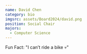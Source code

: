 ```yaml
---
name: David Chen
category: bio
imgsrc: assets/Board2024/david.png
position: Social Chair
majors:
  - Computer Science
---
```

Fun Fact: "I can’t ride a bike 💀"
